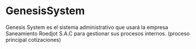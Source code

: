 # GenesisSystem
Genesis System es el sistema administrativo que usará la empresa Saneamiento Roedjot S.A.C para gestionar sus procesos internos. (proceso principal cotizaciones)
